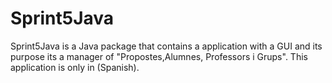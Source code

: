 # Sprint5Java
Sprint5Java is a Java package that contains a application with a GUI and its purpose its a manager of "Propostes,Alumnes, Professors i Grups". This application is only in (Spanish).
